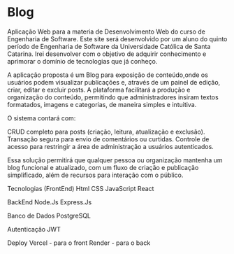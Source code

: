# Blog
Aplicação Web para a materia de Desenvolvimento Web do curso de Engenharia de Software. 
Este site será desenvolvido por um aluno do quinto período de Engenharia de Software da Universidade Católica de Santa Catarina. 
Irei desenvolver com o objetivo de adquirir conhecimento e aprimorar o domínio de tecnologias que já conheço.

A aplicação proposta é um Blog para exposição de conteúdo,onde os usuários podem visualizar publicações e, através de um painel de edição, criar, editar e excluir posts. A plataforma facilitará a produção e organização do conteúdo, permitindo que administradores insiram textos formatados, imagens e categorias, de maneira simples e intuitiva.

O sistema contará com:

CRUD completo para posts (criação, leitura, atualização e exclusão).
Transação segura para envio de comentários ou curtidas.
Controle de acesso para restringir a área de administração a usuários autenticados.

Essa solução permitirá que qualquer pessoa ou organização mantenha um blog funcional e atualizado, com um fluxo de criação e publicação simplificado, além de recursos para interação com o público.

Tecnologias (FrontEnd)
Html
CSS
JavaScript
React

BackEnd
Node.Js
Express.Js

Banco de Dados
PostgreSQL

Autenticação
JWT

Deploy 
Vercel - para o front 
Render - para o back

